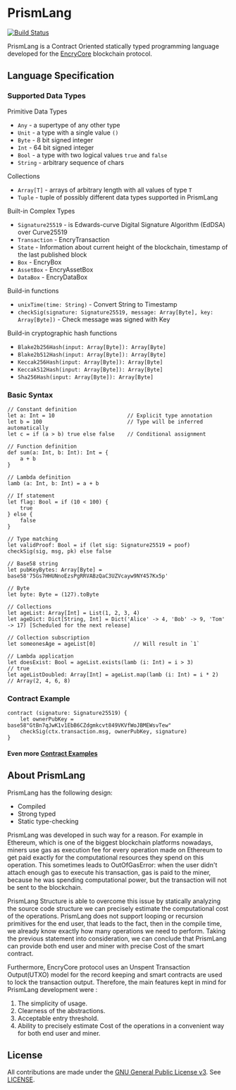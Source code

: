 # PrismLang
[![Build Status](https://api.travis-ci.org/EncryFoundation/PrismLang.svg?branch=master)](https://travis-ci.org/EncryFoundation/PrismLang)

PrismLang is a Contract Oriented statically typed programming language developed for the [EncryCore](https://github.com/EncryFoundation/EncryCore) blockchain protocol.

## Language Specification

### Supported Data Types

 Primitive Data Types
- `Any` - a supertype of any other type
- `Unit` - a type with a single value `()`
- `Byte` - 8 bit signed integer
- `Int` - 64 bit signed integer
- `Bool` - a type with two logical values `true` and `false`
- `String` - arbitrary sequence of chars

Collections
- `Array[T]` - arrays of arbitrary length with all values of type `T`
- `Tuple` - tuple of possibly different data types supported in PrismLang

Built-in Complex Types
- `Signature25519` - is Edwards-curve Digital Signature Algorithm (EdDSA) over Curve25519
- `Transaction` - EncryTransaction
- `State` - Information about current height of the blockchain, timestamp of the last published block
- `Box` - EncryBox
- `AssetBox` - EncryAssetBox
- `DataBox` - EncryDataBox

Build-in functions
- `unixTime(time: String)` - Convert String to Timestamp
- `checkSig(signature: Signature25519, message: Array[Byte], key: Array[Byte])` - Check message was signed with Key

Build-in  cryptographic hash functions
- `Blake2b256Hash(input: Array[Byte]): Array[Byte]`
- `Blake2b512Hash(input: Array[Byte]): Array[Byte]`
- `Keccak256Hash(input: Array[Byte]): Array[Byte]`
- `Keccak512Hash(input: Array[Byte]): Array[Byte]`
- `Sha256Hash(input: Array[Byte]): Array[Byte]`

### Basic Syntax

    // Constant definition
    let a: Int = 10                       // Explicit type annotation
    let b = 100                           // Type will be inferred automatically
    let c = if (a > b) true else false    // Conditional assignment

    // Function definition
    def sum(a: Int, b: Int): Int = {
        a + b
    }

    // Lambda definition
    lamb (a: Int, b: Int) = a + b

    // If statement
    let flag: Bool = if (10 < 100) {
        true
    } else {
        false
    }

    // Type matching
    let validProof: Bool = if (let sig: Signature25519 = poof) checkSig(sig, msg, pk) else false

    // Base58 string
    let pubKeyBytes: Array[Byte] = base58'75Gs7HHUNnoEzsPgRRVABzQaC3UZVcayw9NY457Kx5p'

    // Byte
    let byte: Byte = (127).toByte

    // Collections
    let ageList: Array[Int] = List(1, 2, 3, 4)
    let ageDict: Dict[String, Int] = Dict('Alice' -> 4, 'Bob' -> 9, 'Tom' -> 17) [Scheduled for the next release]

    // Collection subscription
    let someonesAge = ageList[0]            // Will result in `1`

    // Lambda application
    let doesExist: Bool = ageList.exists(lamb (i: Int) = i > 3)             // true
    let ageListDoubled: Array[Int] = ageList.map(lamb (i: Int) = i * 2)     // Array(2, 4, 6, 8)

### Contract Example

    contract (signature: Signature25519) {
        let ownerPubKey = base58"GtBn7qJwK1v1EbB6CZdgmkcvt849VKVfWoJBMEWsvTew"
        checkSig(ctx.transaction.msg, ownerPubKey, signature)
    }
#### Even more [Contract Examples](https://github.com/EncryFoundation/PrismLang/tree/release/docs/examples)

## About PrismLang

PrismLang has the following design:
* Compiled
* Strong typed
* Static type-checking

PrismLang was developed in such way for a reason. For example in Ethereum, which is one of the biggest blockchain platforms nowadays, miners use gas as execution fee for every operation made on Ethereum to get paid exactly for the computational resources they spend on this operation. This sometimes leads to OutOfGasError: when the user didn't attach enough gas to execute his transaction, gas is paid to the miner, because he was spending computational power, but the transaction will not be sent to the blockchain.

PrismLang Structure is able to overcome this issue by statically analyzing the source code structure we can precisely estimate the computational cost of the operations. PrismLang does not support looping or recursion primitives for the end user, that leads to the fact, then in the compile time, we already know exactly how many operations we need to perform. Taking the previous statement into consideration, we can conclude that PrismLang can provide both end user and miner with precise Cost of the smart contract.

Furthermore, EncryCore protocol uses an Unspent Transaction Output(UTXO) model for the record keeping and smart contracts are used to lock the transaction output. Therefore, the main features kept in mind for PrismLang development were :
1) The simplicity of usage.
2) Clearness of the abstractions.
3) Acceptable entry threshold.
4) Ability to precisely estimate Cost of the operations in a convenient way for both end user and miner.

## License

All contributions are made under the [GNU General Public License v3](https://www.gnu.org/licenses/gpl-3.0.en.html). See [LICENSE](LICENSE).

